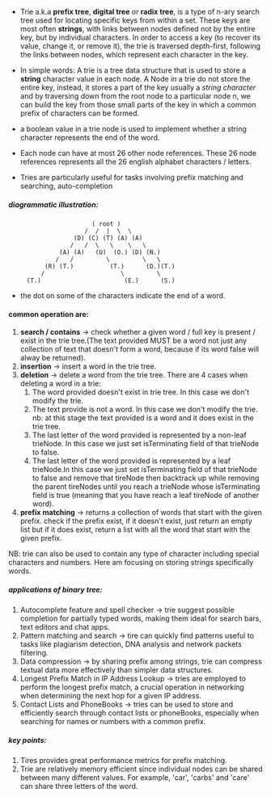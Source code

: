 - Trie a.k.a **prefix tree**, **digital tree** or **radix tree**, is a type of n-ary search tree used for locating specific keys from within a set. These keys are most often **strings**, with links between nodes defined not by the entire key, but by individual characters. In order to access a key (to recover its value, change it, or remove it), the trie is traversed depth-first, following the links between nodes, which represent each character in the key.

- In simple words: A trie is a tree data structure that is used to store a **string** character value in each node. A Node in a trie do not store the entire key, instead, it stores a part of the key usually a *string character* and by traversing down from the root node to a particular node n, we can build the key from those small parts of the key in which a common prefix of characters can be formed.

- a boolean value in a trie node is used to implement whether a string character represents the end of the word.
- Each node can have at most 26 other node references. These 26 node references represents all the 26 english alphabet characters / letters.
- Tries are particularly useful for tasks involving prefix matching and searching, auto-completion

##### diagrammatic illustration:

                           ( root )
                         /  /  |  \  \ 
                      (D) (C) (T) (A) (A)
                     /   /  \   \    \   \
                  (A) (A)   (U)  (O.) (D) (N.)
                 /   /         \         \   \
              (R) (T.)          (T.)      (D.)(T.)
             /                     \         \
         (T.)                       (E.)      (S.)
  
  - the dot on some of the characters indicate the end of a word.

#### common operation are:
1. **search / contains** -> check whether a given word / full key is present / exist in the trie tree.(The text provided MUST be a word not just any collection of text that doesn't form a word, because if its word false will alway be returned).
2. **insertion** -> insert a word in the trie tree. 
3. **deletion** -> delete a word from the trie tree. There are 4 cases when deleting a word in a trie:
   1. The word provided doesn't exist in trie tree. In this case we don't modify the trie.
   2. The text provide is not a word. In this case we don't modify the trie.
      nb: at this stage the text provided is a word and it does exist in the trie tree.
   3. The last letter of the word provided is represented by a non-leaf trieNode. In this case we just set isTerminating field of that trieNode to false. 
   4. The last letter of the word provided is represented by a leaf trieNode.In this case we just set isTerminating field of that trieNode to false and remove that tireNode then backtrack up while removing the parent tireNodes until you reach a trieNode whose isTerminating field is true (meaning that you have reach a leaf tireNode of another word).
4. **prefix matching** -> returns a collection of words that start with the given prefix. check if the prefix exist, if it doesn't exist, just return an empty list but if it does exist, return a list with all the word that start with the given prefix.

NB: trie can also be used to contain any type of character including special characters and numbers. Here am focusing on storing strings specifically words.

##### applications of binary tree:
1. Autocomplete feature and spell checker -> trie suggest possible completion for partially typed words, making them ideal for search bars, text editors and chat apps.
2. Pattern matching and search -> tire can quickly find patterns useful to tasks like plagiarism detection, DNA analysis and network packets filtering.
3. Data compression -> by sharing prefix among strings, trie can compress textual data more effectively than simpler data structures.
4. Longest Prefix Match in IP Address Lookup -> tries are employed to perform the longest prefix match, a crucial operation in networking when determining the next hop for a given IP address.
5. Contact Lists and PhoneBooks -> tries can be used to store and efficiently search through contact lists or phoneBooks, especially when searching for names or numbers with a common prefix.

##### key points:
1. Tires provides great performance metrics for prefix matching.
2. Trie are relatively memory efficient since individual nodes can be shared between many different values. For example, 'car', 'carbs' and 'care' can share three letters of the word.